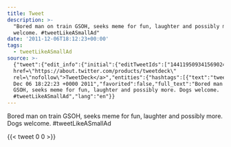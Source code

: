 ```yaml
---
title: Tweet
description: >-
  "Bored man on train GSOH, seeks meme for fun, laughter and possibly more. Dogs
  welcome. #tweetLikeASmallAd"
date: '2011-12-06T18:12:23+00:00'
tags:
  - tweetLikeASmallAd
source: >-
  {"tweet":{"edit_info":{"initial":{"editTweetIds":["144119509341569024"],"editableUntil":"2011-12-06T19:22:23.295Z","editsRemaining":"5","isEditEligible":true}},"retweeted":false,"source":"<a
  href=\"https://about.twitter.com/products/tweetdeck\"
  rel=\"nofollow\">TweetDeck</a>","entities":{"hashtags":[{"text":"tweetLikeASmallAd","indices":["87","105"]}],"symbols":[],"user_mentions":[],"urls":[]},"display_text_range":["0","105"],"favorite_count":"0","id_str":"144119509341569024","truncated":false,"retweet_count":"0","id":"144119509341569024","created_at":"Tue
  Dec 06 18:22:23 +0000 2011","favorited":false,"full_text":"Bored man on train
  GSOH, seeks meme for fun, laughter and possibly more. Dogs welcome.
  #tweetLikeASmallAd","lang":"en"}}
---
```

Bored man on train GSOH, seeks meme for fun, laughter and possibly more. Dogs welcome. #tweetLikeASmallAd
    
{{< tweet 0 0 >}}
    
